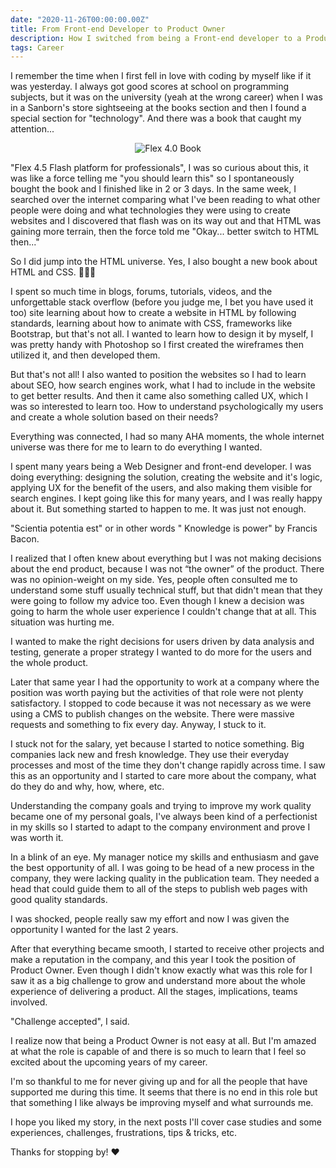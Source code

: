 ```yaml
---
date: "2020-11-26T00:00:00.00Z"
title: From Front-end Developer to Product Owner
description: How I switched from being a Front-end developer to a Product Owner
tags: Career
---
```


I remember the time when I first fell in love with coding by myself like if it was yesterday. I always got good scores at school on programming subjects, but it was on the university (yeah at the wrong career) when I was in a Sanborn's store sightseeing at the books section and then I found a special section for "technology". And there was a book that caught my attention...

<div align="center">

![Flex 4.0 Book](https://www.alfaomega.com.mx/media/catalog/product/cache/1/image/9df78eab33525d08d6e5fb8d27136e95/5/4/5405_base.jpg)

</div>

"Flex 4.5 Flash platform for professionals", I was so curious about this, it was like a force telling me "you should learn this" so I spontaneously bought the book and I finished like in 2 or 3 days. In the same week, I searched over the internet comparing what I've been reading to what other people were doing and what technologies they were using to create websites and I discovered that flash was on its way out and that HTML was gaining more terrain, then the force told me "Okay... better switch to HTML then..."

So I did jump into the HTML universe. Yes, I also bought a new book about HTML and CSS. 🤷🏻‍♀️

I spent so much time in blogs, forums, tutorials, videos, and the unforgettable stack overflow (before you judge me, I bet you have used it too) site learning about how to create a website in HTML by following standards, learning about how to animate with CSS, frameworks like Bootstrap, but that's not all. I wanted to learn how to design it by myself, I was pretty handy with Photoshop so I first created the wireframes then utilized it, and then developed them.

But that's not all! I also wanted to position the websites so I had to learn about SEO, how search engines work, what I had to include in the website to get better results. And then it came also something called UX, which I was so interested to learn too. How to understand psychologically my users and create a whole solution based on their needs?

Everything was connected, I had so many AHA moments, the whole internet universe was there for me to learn to do everything I wanted.

I spent many years being a Web Designer and front-end developer. I was doing everything: designing the solution, creating the website and it's logic, applying UX for the benefit of the users, and also making them visible for search engines. I kept going like this for many years, and I was really happy about it. But something started to happen to me. It was just not enough.

"Scientia potentia est" or in other words " Knowledge is power" by Francis Bacon.

I realized that I often knew about everything but I was not making decisions about the end product, because I was not “the owner” of the product. There was no opinion-weight on my side. Yes, people often consulted me to understand some stuff usually technical stuff, but that didn't mean that they were going to follow my advice too. Even though I knew a decision was going to harm the whole user experience I couldn't change that at all. This situation was hurting me.

I wanted to make the right decisions for users driven by data analysis and testing, generate a proper strategy I wanted to do more for the users and the whole product.

Later that same year I had the opportunity to work at a company where the position was worth paying but the activities of that role were not plenty satisfactory. I stopped to code because it was not necessary as we were using a CMS to publish changes on the website. There were massive requests and something to fix every day. Anyway, I stuck to it.

I stuck not for the salary, yet because I started to notice something. Big companies lack new and fresh knowledge. They use their everyday processes and most of the time they don't change rapidly across time. I saw this as an opportunity and I started to care more about the company, what do they do and why, how, where, etc.

Understanding the company goals and trying to improve my work quality became one of my personal goals, I've always been kind of a perfectionist in my skills so I started to adapt to the company environment and prove I was worth it.

In a blink of an eye. My manager notice my skills and enthusiasm and gave the best opportunity of all. I was going to be head of a new process in the company, they were lacking quality in the publication team. They needed a head that could guide them to all of the steps to publish web pages with good quality standards.

I was shocked, people really saw my effort and now I was given the opportunity I wanted for the last 2 years.

After that everything became smooth, I started to receive other projects and make a reputation in the company, and this year I took the position of Product Owner. Even though I didn't know exactly what was this role for I saw it as a big challenge to grow and understand more about the whole experience of delivering a product. All the stages, implications, teams involved.

"Challenge accepted", I said.

I realize now that being a Product Owner is not easy at all. But I'm amazed at what the role is capable of and there is so much to learn that I feel so excited about the upcoming years of my career.

I'm so thankful to me for never giving up and for all the people that have supported me during this time. It seems that there is no end in this role but that something I like always be improving myself and what surrounds me.

I hope you liked my story, in the next posts I'll cover case studies and some experiences, challenges, frustrations, tips & tricks, etc.

Thanks for stopping by! ❤️
